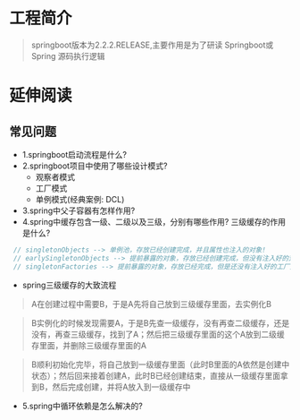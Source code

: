 # 工程简介

> springboot版本为2.2.2.RELEASE,主要作用是为了研读 Springboot或Spring 源码执行逻辑

# 延伸阅读

## 常见问题
- 1.springboot启动流程是什么?
- 2.springboot项目中使用了哪些设计模式?
  - 观察者模式
  - 工厂模式
  - 单例模式(经典案例: DCL)
- 3.spring中父子容器有怎样作用?
- 4.spring中缓存包含一级、二级以及三级，分别有哪些作用? 三级缓存的作用是什么?
````javascript
 // singletonObjects --> 单例池，存放已经创建完成，并且属性也注入的对象!
 // earlySingletonObjects --> 提前暴露的对象，存放已经创建完成，但没有注入好的对象!
 // singletonFactories --> 提前暴露的对象，存放已经完成，但是还没有注入好的工厂对象！通过这个工厂可以返回这个对象！
````
- spring三级缓存的大致流程
> A在创建过程中需要B，于是A先将自己放到三级缓存里面，去实例化B

> B实例化的时候发现需要A，于是B先查一级缓存，没有再查二级缓存，还是没有，再查三级缓存，找到了A；然后把三级缓存里面的这个A放到二级缓存里面，并删除三级缓存里面的A

>   B顺利初始化完毕，将自己放到一级缓存里面（此时B里面的A依然是创建中状态）；然后回来接着创建A，此时B已经创建结束，直接从一级缓存里面拿到B，然后完成创建，并将A放入到一级缓存中
- 5.spring中循环依赖是怎么解决的?

